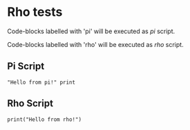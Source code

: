 # Rho tests

Code-blocks labelled with 'pi' will be executed as *pi* script.

Code-blocks labelled with 'rho' will be executed as *rho* script.

## Pi Script
```pi
"Hello from pi!" print
```

## Rho Script
```rho
print("Hello from rho!")
```

